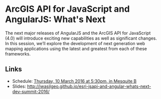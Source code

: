 # ArcGIS API for JavaScript and AngularJS: What's Next

The next major releases of AngularJS and the ArcGIS API for JavaScript (4.0) will introduce exciting new capabilities as well as significant changes. In this session, we’ll explore the development of next generation web mapping applications using the latest and greatest from each of these frameworks.

## Links
- Schedule: [Thursday, 10 March 2016 at 5:30pm, in Mesquite B](https://devsummit.schedule.esri.com/#schedule/56b2874e4be5dd46a3000302/56b2874e4be5dd46a3000303)
- Slides: http://jwasilgeo.github.io/esri-jsapi-and-angular-whats-next-dev-summit-2016/
